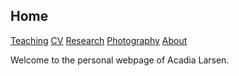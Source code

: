 ## Home

[Teaching](URL) [CV](URL) [Research]() [Photography]() [About]() []()

Welcome to the personal webpage of Acadia Larsen. [](url)
